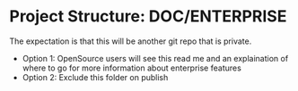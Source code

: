 # Project Structure: DOC/ENTERPRISE

The expectation is that this will be another git repo that is private. 

* Option 1: OpenSource users will see this read me and an explaination of where to go for more information about enterprise features
* Option 2: Exclude this folder on publish